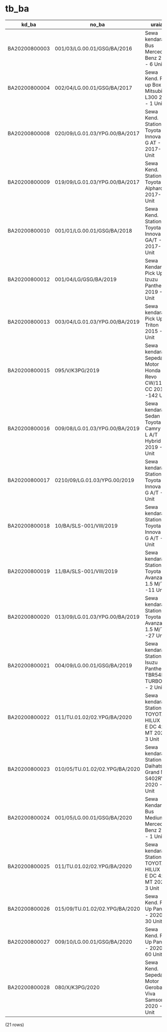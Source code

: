 tb_ba
=====

|     kd_ba     |             no_ba              |                              uraian                               |  tgl  | tgl_awal | tgl_akhir |     kd_sp     |
|---------------|--------------------------------|-------------------------------------------------------------------|-------|----------|-----------|---------------|
| BA20200800003 | 001/03/LG.00.01/GSG/BA/2016    | Sewa kendaraan Bus Mercedez Benz 2015 - 6 Unit                    | 42430 | 42430    | 44255     | SP20200800003 |
| BA20200800004 | 002/04/LG.00.01/GSG/BA/2017    | Sewa Kend. Pick up Box Mitsubishi L300 2017 - 1 Unit              | 42826 | 42826    | 44651     | SP20200800004 |
| BA20200800008 | 020/09/LG.01.03/YPG.00/BA/2017 | Sewa Kend. Station Toyota Innova 2.0 G AT - 2017- 5 Unit          | 42979 | 42979    | 44804     | SP20200800008 |
| BA20200800009 | 019/09/LG.01.03/YPG.00/BA/2017 | Sewa Kend. Station Toyota Alphard- 2017- 2 Unit                   | 42979 | 42979    | 44804     | SP20200800009 |
| BA20200800010 | 001/01/LG.00.01/GSG/BA/2018    | Sewa Kend. Station Toyota Innova GA/T - 2017- 10 Unit             | 43101 | 43101    | 44926     | SP20200800010 |
| BA20200800012 | 001/04/LG/GSG/BA/2019          | Sewa Kendaraan Pick Up Izuzu Panther 2019 - 4 Unit                | 43556 | 43556    | 44286     | SP20200800012 |
| BA20200800013 | 003/04/LG.01.03/YPG.00/BA/2019 | Sewa kendaraan Pick Up Triton 2015 - 1 Unit                       | 42430 | 42430    | 44255     | SP20200800013 |
| BA20200800015 | 095/V/K3PG/2019                | Sewa kendaraan Sepeda Motor Honda Revo CW/110 CC 2019 -142 Unit   | 43586 | 43586    | 44316     | SP20200800015 |
| BA20200800016 | 009/08/LG.01.03/YPG.00/BA/2019 | Sewa kendaraan Sedan Toyota Camry 2.5 L A/T Hybrid  2019 - 6 Unit | 43678 | 43678    | 45504     | SP20200800016 |
| BA20200800017 | 0210/09/LG.01.03/YPG.00/2019   | Sewa kendaraan Station Toyota Innova 2.0 G A/T -12 Unit           | 43709 | 43709    | 45535     | SP20200800017 |
| BA20200800018 | 10/BA/SLS-001/VIII/2019        | Sewa kendaraan Station Toyota Innova 2.0 G A/T -5 Unit            | 43709 | 43709    | 45535     | SP20200800018 |
| BA20200800019 | 11/BA/SLS-001/VIII/2019        | Sewa kendaraan Station Toyota Avanza G 1.5 M/T -11 Unit           | 43709 | 43709    | 45535     | SP20200800019 |
| BA20200800020 | 013/09/LG.01.03/YPG.00/BA/2019 | Sewa kendaraan Station Toyota Avanza G 1.5 M/T -27 Unit           | 43709 | 43709    | 45535     | SP20200800020 |
| BA20200800021 | 004/09/LG.00.01/GSG/BA/2019    | Sewa kendaraan Station Isuzu Panther TBR54F TURBO LS - 2 Unit     | 43709 | 43709    | 45535     | SP20200800021 |
| BA20200800022 | 011/TU.01.02/02.YPG/BA/2020    | Sewa kendaraan Station TOYOTA HILUX 2.4 E DC 4x4 MT 2020 - 3 Unit | 43952 | 43952    | 45777     | SP20200800022 |
| BA20200800023 | 010/05/TU.01.02/02.YPG/BA/2020 | Sewa kendaraan Station  Daihatsu Grand Max S402RV 2020 - 5 Unit   | 43952 | 43952    | 45777     | SP20200800023 |
| BA20200800024 | 001/05/LG.00.01/GSG/BA/2020    | Sewa Kendaraan Bus Medium Mercedes-Benz 2019 - 1 Unit             | 43952 | 43952    | 45777     | SP20200800024 |
| BA20200800025 | 011/TU.01.02/02.YPG/BA/2020    | Sewa kendaraan Station TOYOTA HILUX 2.4 E DC 4x4 MT 2020 - 3 Unit | 43952 | 43952    | 45777     | SP20200800025 |
| BA20200800026 | 015/09/TU.01.02/02.YPG/BA/2020 | Sewa Kend. Pick Up Panther - 2020- 30 Unit                        | 44075 | 44075    | 44099     | SP20200800026 |
| BA20200800027 | 009/10/LG.00.01/GSG/BA/2020    | Sewa Kend. Pick Up Panther - 2020 - 60 Unit                       | 44105 | 44105    | 44129     | SP20200800027 |
| BA20200800028 | 080/X/K3PG/2020                | Sewa Kend. Sepeda Motor Gerobak Viva Samson 2020 - 35 Unit        | 44105 | 44105    | 44129     | SP20200800028 |
(21 rows)

